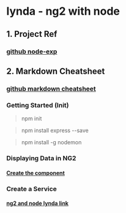 # lynda - ng2 with node

## 1. Project Ref
### [github node-exp](https://github.com/lean35/node-exp)

## 2. Markdown Cheatsheet
### [github markdown cheatsheet](https://github.com/adam-p/markdown-here/wiki/Markdown-Cheatsheet)

### Getting Started (Init)

> npm init

> npm install express --save

> npm install -g nodemon


### Displaying Data in NG2
#### [Create the component](https://www.lynda.com/AngularJS-tutorials/Create-component/576588/615525-4.html?autoplay=true)


### Create a Service
#### [ng2 and node lynda link](https://www.lynda.com/AngularJS-tutorials/Create-service/576588/615481-4.html?autoplay=true)




      


